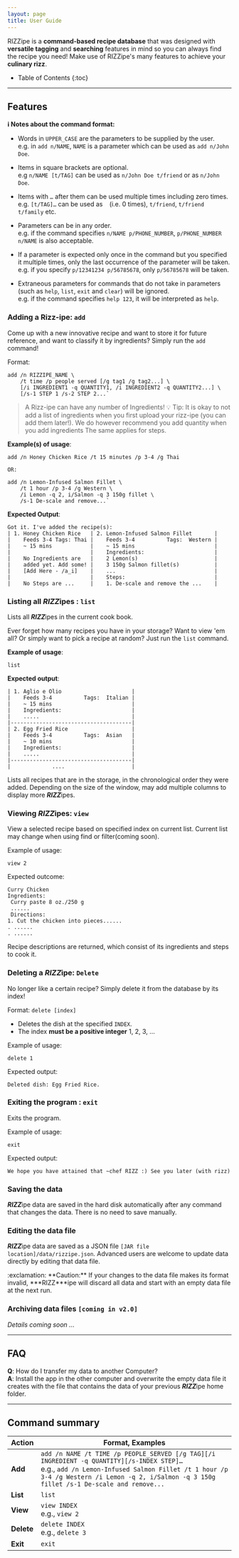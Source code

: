 ```yaml
---
layout: page
title: User Guide
---
```


RIZZipe is a **command-based recipe database** that was designed with **versatile tagging** and **searching** features in mind so you can always find the recipe you need! Make use of RIZZipe's many features to achieve your **culinary rizz**.

- Table of Contents
  {:toc}

---

## Features

<div markdown="block" class="alert alert-info">

**:information_source: Notes about the command format:**<br>

- Words in `UPPER_CASE` are the parameters to be supplied by the user.<br>
  e.g. in `add n/NAME`, `NAME` is a parameter which can be used as `add n/John Doe`.

- Items in square brackets are optional.<br>
  e.g `n/NAME [t/TAG]` can be used as `n/John Doe t/friend` or as `n/John Doe`.

- Items with `…`​ after them can be used multiple times including zero times.<br>
  e.g. `[t/TAG]…​` can be used as ` ` (i.e. 0 times), `t/friend`, `t/friend t/family` etc.

- Parameters can be in any order.<br>
  e.g. if the command specifies `n/NAME p/PHONE_NUMBER`, `p/PHONE_NUMBER n/NAME` is also acceptable.

- If a parameter is expected only once in the command but you specified it multiple times, only the last occurrence of the parameter will be taken.<br>
  e.g. if you specify `p/12341234 p/56785678`, only `p/56785678` will be taken.

- Extraneous parameters for commands that do not take in parameters (such as `help`, `list`, `exit` and `clear`) will be ignored.<br>
  e.g. if the command specifies `help 123`, it will be interpreted as `help`.

</div>


### Adding a Rizz-ipe: `add`

Come up with a new innovative recipe and want to store it for future reference,
and want to classify it by ingredients? Simply run the `add` command!

Format: 
```text
add /n RIZZIPE_NAME \ 
    /t time /p people served [/g tag1 /g tag2...] \
    [/i INGREDIENT1 -q QUANTITY1, /i INGREDIENT2 -q QUANTITY2...] \
    [/s-1 STEP 1 /s-2 STEP 2...`
```

> A Rizz-ipe can have any number of Ingredients!
> :bulb: Tip: It is okay to not add a list of ingredients when you first upload
> your rizz-ipe (you can add them later!).
> We do however recommend you add quantity when you add ingredients
> The same applies for steps.

**Example(s) of usage**:

```text
add /n Honey Chicken Rice /t 15 minutes /p 3-4 /g Thai 

OR:

add /n Lemon-Infused Salmon Fillet \
    /t 1 hour /p 3-4 /g Western \
    /i Lemon -q 2, i/Salmon -q 3 150g fillet \
    /s-1 De-scale and remove...`
 ```

**Expected Output**:

```text
Got it. I've added the recipe(s):
| 1. Honey Chicken Rice   | 2. Lemon-Infused Salmon Fillet       |
|    Feeds 3-4 Tags: Thai |    Feeds 3-4          Tags:  Western |
|    ~ 15 mins            |    ~ 15 mins                         |
|                         |    Ingredients:                      |
|    No Ingredients are   |    2 Lemon(s)                        |
|    added yet. Add some! |    3 150g Salmon fillet(s)           |
|    [Add Here - /a_i]    |    ...                               |
|                         |    Steps:                            |
|    No Steps are ...     |    1. De-scale and remove the ...    |
```

### Listing all ***RIZZ***ipes : `list`

Lists all ***RIZZ***ipes in the current cook book.

Ever forget how many recipes you have in your storage? Want to view 'em all? Or
simply want to pick a recipe at random? Just run the `list` command.

**Example of usage**:

```text
list
```

**Expected output**:

```text
| 1. Aglio e Olio                      |
|    Feeds 3-4          Tags:  Italian |
|    ~ 15 mins                         |
|    Ingredients:                      |
|    .....                             |
|--------------------------------------|
| 2. Egg Fried Rice                    |
|    Feeds 3-4          Tags:  Asian   |
|    ~ 10 mins                         |
|    Ingredients:                      |
|    .....                             |
|--------------------------------------|
|             ....                     |
```

Lists all recipes that are in the storage, in the chronological order they were
added. Depending on the size of the window, may add multiple columns to display
more ***RIZZ***ipes.

### Viewing ***RIZZ***ipes: `view`

View a selected recipe based on specified index on current list. Current list may
change when using find or filter(coming soon).

Example of usage:

```text
view 2
```

Expected outcome:

```text
Curry Chicken
Ingredients:
 Curry paste 8 oz./250 g
 ......
 Directions:
1. Cut the chicken into pieces......
. ......
. ......
```

Recipe descriptions are returned, which consist of its ingredients and steps
to cook it.

### Deleting a ***RIZZ***ipe: `Delete`
No longer like a certain recipe? Simply delete it from the database by its index!

Format: `delete [index]`
- Deletes the dish at the specified `INDEX`.
- The index **must be a positive integer** 1, 2, 3, …​

Example of usage:

`delete 1`

Expected output:
```
Deleted dish: Egg Fried Rice.
```

### Exiting the program : `exit`

Exits the program.

Example of usage: 

```text
exit
```

Expected output:
```text
We hope you have attained that ~chef RIZZ :) See you later (with rizz)
```

### Saving the data

***RIZZ***ipe data are saved in the hard disk automatically after any command that changes the data. There is no need to save manually.

### Editing the data file

***RIZZ***ipe data are saved as a JSON file `[JAR file location]/data/rizzipe.json`. Advanced users are welcome to update data directly by editing that data file.

<div markdown="span" class="alert alert-warning">:exclamation: **Caution:**
If your changes to the data file makes its format invalid, ***RIZZ***ipe will discard all data and start with an empty data file at the next run.
</div>

### Archiving data files `[coming in v2.0]`

_Details coming soon ..._

---

## FAQ

**Q**: How do I transfer my data to another Computer?<br>
**A**: Install the app in the other computer and overwrite the empty data file it creates with the file that contains the data of your previous ***RIZZ***ipe home folder.

---

## Command summary

| Action     | Format, Examples                                                                                                                                                      |
| ---------- | --------------------------------------------------------------------------------------------------------------------------------------------------------------------- |
| **Add**    | `add /n NAME /t TIME /p PEOPLE_SERVED [/g TAG][/i INGREDIENT -q QUANTITY][/s-INDEX STEP]…​` <br> e.g., `add /n Lemon-Infused Salmon Fillet /t 1 hour /p 3-4 /g Western /i Lemon -q 2, i/Salmon -q 3 150g fillet /s-1 De-scale and remove...` |                                                                                                                                                             |            |                                      |
| **List**   | `list`                               |                                                                                                                                                                                                                                                                                                                             |            |                                      |
| **View**   | `view INDEX`<br/> e.g., `view 2`     |
| **Delete** | `delete INDEX`<br> e.g., `delete 3`  |                                                                                                                                                                          |            |                                      |
| **Exit**   | `exit`                               |     

